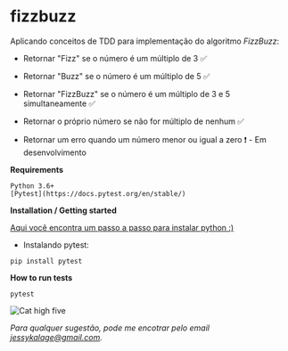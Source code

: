 # fizzbuzz

Aplicando conceitos de TDD para implementação do algoritmo *FizzBuzz*:

+ Retornar "Fizz" se o número é um múltiplo de 3 :white_check_mark:

+ Retornar "Buzz" se o número é um múltiplo de 5 :white_check_mark:

+ Retornar "FizzBuzz" se o número é um múltiplo de 3 e 5 simultaneamente :white_check_mark:

+ Retornar o próprio número se não for múltiplo de nenhum :white_check_mark:

+ Retornar um erro quando um número menor ou igual a zero :heavy_exclamation_mark: - Em desenvolvimento


**Requirements**

    Python 3.6+
    [Pytest](https://docs.pytest.org/en/stable/)

**Installation / Getting started**

[Aqui você encontra um passo a passo para instalar python :)](https://realpython.com/installing-python/)

+ Instalando pytest:

```
pip install pytest
```

**How to run tests**

```
pytest
```

![Cat high five](https://media.giphy.com/media/3oKIPbOaTdyWc8iUWA/giphy.gif)

*Para qualquer sugestão, pode me encotrar pelo email jessykalage@gmail.com.*